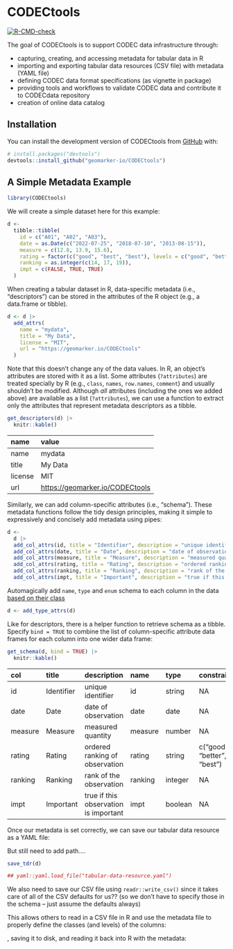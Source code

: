 
<!-- README.md is generated from README.Rmd. Please edit that file -->

# CODECtools

<!-- badges: start -->

[![R-CMD-check](https://github.com/geomarker-io/CODECtools/actions/workflows/R-CMD-check.yaml/badge.svg)](https://github.com/geomarker-io/CODECtools/actions/workflows/R-CMD-check.yaml)
<!-- badges: end -->

The goal of CODECtools is to support CODEC data infrastructure through:

-   capturing, creating, and accessing metadata for tabular data in R
-   importing and exporting tabular data resources (CSV file) with
    metadata (YAML file)
-   defining CODEC data format specifications (as vignette in package)
-   providing tools and workflows to validate CODEC data and contribute
    it to CODECdata repository
-   creation of online data catalog

## Installation

You can install the development version of CODECtools from
[GitHub](https://github.com/) with:

``` r
# install.packages("devtools")
devtools::install_github("geomarker-io/CODECtools")
```

## A Simple Metadata Example

``` r
library(CODECtools)
```

We will create a simple dataset here for this example:

``` r
d <-
  tibble::tibble(
    id = c("A01", "A02", "A03"),
    date = as.Date(c("2022-07-25", "2018-07-10", "2013-08-15")),
    measure = c(12.8, 13.9, 15.6),
    rating = factor(c("good", "best", "best"), levels = c("good", "better", "best")),
    ranking = as.integer(c(14, 17, 19)),
    impt = c(FALSE, TRUE, TRUE)
  )
```

When creating a tabular dataset in R, data-specific metadata (i.e.,
“descriptors”) can be stored in the attributes of the R object (e.g., a
data.frame or tibble).

``` r
d <- d |>
  add_attrs(
    name = "mydata",
    title = "My Data",
    license = "MIT",
    url = "https://geomarker.io/CODECtools"
  )
```

Note that this doesn’t change any of the data values. In R, an object’s
attributes are stored with it as a list. Some attributes (`?attributes`)
are treated specially by R (e.g., `class`, `names`, `row.names`,
`comment`) and usually shouldn’t be modified. Although *all* attributes
(including the ones we added above) are available as a list
(`?attributes`), we can use a function to extract only the attributes
that represent metadata descriptors as a tibble.

``` r
get_descriptors(d) |>
  knitr::kable()
```

| name    | value                             |
|:--------|:----------------------------------|
| name    | mydata                            |
| title   | My Data                           |
| license | MIT                               |
| url     | <https://geomarker.io/CODECtools> |

Similarly, we can add column-specific attributes (i.e., “schema”). These
metadata functions follow the tidy design principles, making it simple
to expressively and concisely add metadata using pipes:

``` r
d <-
  d |>
  add_col_attrs(id, title = "Identifier", description = "unique identifier") |>
  add_col_attrs(date, title = "Date", description = "date of observation") |>
  add_col_attrs(measure, title = "Measure", description = "measured quantity") |>
  add_col_attrs(rating, title = "Rating", description = "ordered ranking of observation") |>
  add_col_attrs(ranking, title = "Ranking", description = "rank of the observation") |>
  add_col_attrs(impt, title = "Important", description = "true if this observation is important")
```

Automagically add `name`, `type` and `enum` schema to each column in the
data [based on their
class](link%20to%20where%20this%20is%20documented%20--%20vignette?)

``` r
d <- add_type_attrs(d)
```

Like for descriptors, there is a helper function to retrieve schema as a
tibble. Specify `bind = TRUE` to combine the list of column-specific
attribute data frames for each column into one wider data frame:

``` r
get_schema(d, bind = TRUE) |>
  knitr::kable()
```

| col     | title      | description                           | name    | type    | constraints                 |
|:--------|:-----------|:--------------------------------------|:--------|:--------|:----------------------------|
| id      | Identifier | unique identifier                     | id      | string  | NA                          |
| date    | Date       | date of observation                   | date    | date    | NA                          |
| measure | Measure    | measured quantity                     | measure | number  | NA                          |
| rating  | Rating     | ordered ranking of observation        | rating  | string  | c(“good”, “better”, “best”) |
| ranking | Ranking    | rank of the observation               | ranking | integer | NA                          |
| impt    | Important  | true if this observation is important | impt    | boolean | NA                          |

Once our metadata is set correctly, we can save our tabular data
resource as a YAML file:

But still need to add path….

``` r
save_tdr(d)

## yaml::yaml.load_file("tabular-data-resource.yaml")
```

We also need to save our CSV file using `readr::write_csv()` since it
takes care of all of the CSV defaults for us?? (so we don’t have to
specify those in the schema – just assume the defaults always)

This allows others to read in a CSV file in R and use the metadata file
to properly define the classes (and levels) of the columns:

, saving it to disk, and reading it back into R with the metadata:
